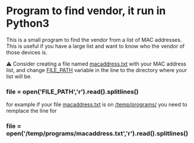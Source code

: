 # Program to find vendor, it run in Python3

This is a small program to find the vendor from a list of MAC addresses. This is useful if you have a large list and want to know who the vendor of those devices is.

⚠ Consider creating a file named <ins>macaddress.txt</ins> with your MAC address list, and change <ins>FILE_PATH</ins> variable in the line to the directory where your list will be.

### file = open('FILE_PATH','r').read().splitlines()

for example if your file <ins>macaddress.txt</ins> is on <ins>/temp/programs/</ins> you need to remplace the line for

### file = open('/temp/programs/macaddress.txt','r').read().splitlines()
